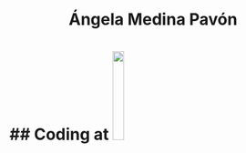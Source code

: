 <h1 align=center> Ángela Medina Pavón <h1>
## Coding at <img width=20% aling="right" src="https://www.42madrid.com/wp-content/uploads/2020/04/42-Madrid.jpg">

<!--
**AngieMP/AngieMP** is a ✨ _special_ ✨ repository because its `README.md` (this file) appears on your GitHub profile.

Here are some ideas to get you started:

- 🔭 I’m currently working on ...
- 🌱 I’m currently learning ...
- 👯 I’m looking to collaborate on ...
- 🤔 I’m looking for help with ...
- 💬 Ask me about ...
- 📫 How to reach me: ...
- 😄 Pronouns: ...
- ⚡ Fun fact: ...
-->
